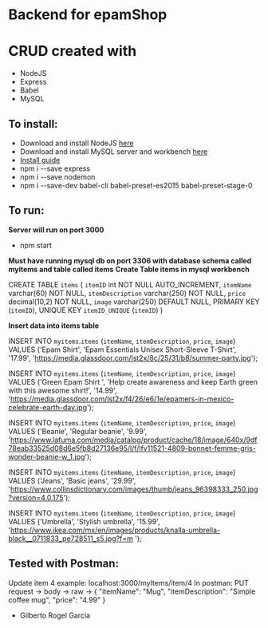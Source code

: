 # Backend for epamShop
# CRUD created with
* NodeJS
* Express
* Babel
* MySQL
## To install:
* Download and install NodeJS [here](https://nodejs.org/es/download/)
* Download and install MySQL server and workbench [here](https://www.mysql.com/products/workbench/)
* [Install guide](https://www.youtube.com/watch?v=u96rVINbAUI&ab_channel=WebDevSimplified)
* npm i --save express 
* npm i --save nodemon 
* npm i --save-dev babel-cli babel-preset-es2015 babel-preset-stage-0

## To run:
**Server will run on port 3000**
* npm start

**Must have running mysql db on port 3306 with database schema called myitems and table called items**
**Create Table items in mysql workbench**

CREATE TABLE `items` (
  `itemID` int NOT NULL AUTO_INCREMENT,
  `itemName` varchar(60) NOT NULL,
  `itemDescription` varchar(250) NOT NULL,
  `price` decimal(10,2) NOT NULL,
  `image` varchar(250) DEFAULT NULL,
  PRIMARY KEY (`itemID`),
  UNIQUE KEY `itemID_UNIQUE` (`itemID`)
)

**Insert data into items table**

INSERT INTO `myitems`.`items` (`itemName`, `itemDescription`, `price`, `image`) VALUES ('Epam Shirt', 'Epam Essentials Unisex Short-Sleeve T-Shirt', '17.99', 'https://media.glassdoor.com/lst2x/8c/25/31/b8/summer-party.jpg'); 

INSERT INTO `myitems`.`items` (`itemName`, `itemDescription`, `price`, `image`) VALUES ('Green Epam Shirt ', 'Help create awareness and keep Earth green with this awesome shirt!', '14.99', 'https://media.glassdoor.com/lst2x/f4/26/e6/1e/epamers-in-mexico-celebrate-earth-day.jpg'); 

INSERT INTO `myitems`.`items` (`itemName`, `itemDescription`, `price`, `image`) VALUES ('Beanie', 'Regular beanie', '9.99', 'https://www.lafuma.com/media/catalog/product/cache/18/image/640x/9df78eab33525d08d6e5fb8d27136e95/l/f/lfv11521-4809-bonnet-femme-gris-wonder-beanie-w_1.jpg'); 

INSERT INTO `myitems`.`items` (`itemName`, `itemDescription`, `price`, `image`) VALUES ('Jeans', 'Basic jeans', '29.99', 'https://www.collinsdictionary.com/images/thumb/jeans_96398333_250.jpg?version=4.0.175'); 

INSERT INTO `myitems`.`items` (`itemName`, `itemDescription`, `price`, `image`) VALUES ('Umbrella', 'Stylish umbrella', '15.99', 'https://www.ikea.com/mx/en/images/products/knalla-umbrella-black__0711833_pe728511_s5.jpg?f=m '); 


  

## Tested with Postman:

Update item 4 example:
localhost:3000/myItems/item/4
In postman: PUT request -> body -> raw ->
{
"itemName": "Mug",
"itemDescription": "Simple coffee mug",
"price": "4.99"
} 




* Gilberto Rogel García
